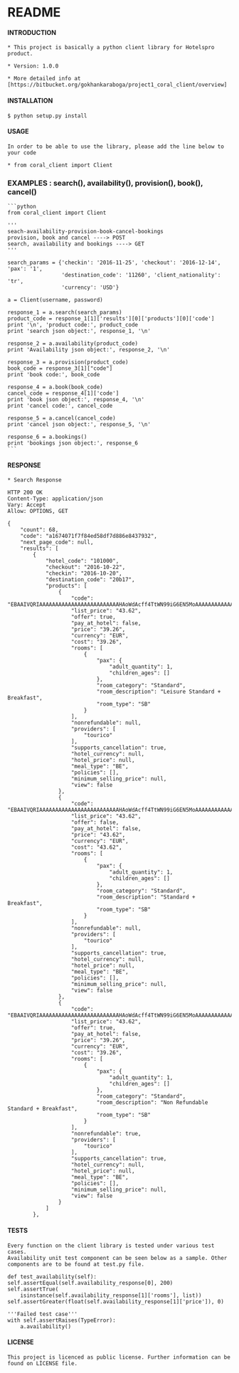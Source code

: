 # README #



#### INTRODUCTION ####

    * This project is basically a python client library for Hotelspro product.
    
    * Version: 1.0.0
    
    * More detailed info at [https://bitbucket.org/gokhankaraboga/project1_coral_client/overview]

#### INSTALLATION ####

    $ python setup.py install

#### USAGE ####

    In order to be able to use the library, please add the line below to
    your code
    
    * from coral_client import Client
    
### EXAMPLES : search(), availability(), provision(), book(), cancel() ###
    ```python
    from coral_client import Client

    '''
    seach-availability-provision-book-cancel-bookings
    provision, book and cancel ----> POST
    search, availability and bookings ----> GET
    '''
    
    search_params = {'checkin': '2016-11-25', 'checkout': '2016-12-14', 'pax': '1',
                     'destination_code': '11260', 'client_nationality': 'tr',
                     'currency': 'USD'}
    
    a = Client(username, password)
    
    response_1 = a.search(search_params)
    product_code = response_1[1]['results'][0]['products'][0]['code']
    print '\n', 'product code:', product_code
    print 'search json object:', response_1, '\n'
    
    response_2 = a.availability(product_code)
    print 'Availability json object:', response_2, '\n'
    
    response_3 = a.provision(product_code)
    book_code = response_3[1]["code"]
    print 'book code:', book_code
    
    response_4 = a.book(book_code)
    cancel_code = response_4[1]['code']
    print 'book json object:', response_4, '\n'
    print 'cancel code:', cancel_code
    
    response_5 = a.cancel(cancel_code)
    print 'cancel json object:', response_5, '\n'
    
    response_6 = a.bookings()
    print 'bookings json object:', response_6
    ```
    

#### RESPONSE ####

    * Search Response

    HTTP 200 OK
    Content-Type: application/json
    Vary: Accept
    Allow: OPTIONS, GET
    
    {
        "count": 68, 
        "code": "a1674071f7f84ed58df7d886e8437932", 
        "next_page_code": null, 
        "results": [
            {
                "hotel_code": "101000", 
                "checkout": "2016-10-22", 
                "checkin": "2016-10-20", 
                "destination_code": "20b17", 
                "products": [
                    {
                        "code": "EBAAIVQRIAAAAAAAAAAAAAAAAAAAAAAAAAHAoWdAcff4TtWN99iG6EN5MoAAAAAAAAAAAAAAAAPVgAAAAAPVgAEKgIoC_nXpXtMCAAIAAAAAAAAAAAAABA", 
                        "list_price": "43.62", 
                        "offer": true, 
                        "pay_at_hotel": false, 
                        "price": "39.26", 
                        "currency": "EUR", 
                        "cost": "39.26", 
                        "rooms": [
                            {
                                "pax": {
                                    "adult_quantity": 1, 
                                    "children_ages": []
                                }, 
                                "room_category": "Standard", 
                                "room_description": "Leisure Standard + Breakfast", 
                                "room_type": "SB"
                            }
                        ], 
                        "nonrefundable": null, 
                        "providers": [
                            "tourico"
                        ], 
                        "supports_cancellation": true, 
                        "hotel_currency": null, 
                        "hotel_price": null, 
                        "meal_type": "BE", 
                        "policies": [], 
                        "minimum_selling_price": null, 
                        "view": false
                    }, 
                    {
                        "code": "EBAAIVQRIAAAAAAAAAAAAAAAAAAAAAAAAAHAoWdAcff4TtWN99iG6EN5MoAAAAAAAAAAAAAAAARCgAAAAARCgAEKgHnCu3vfKQkGABIAAAAAAAAAAAAABA", 
                        "list_price": "43.62", 
                        "offer": false, 
                        "pay_at_hotel": false, 
                        "price": "43.62", 
                        "currency": "EUR", 
                        "cost": "43.62", 
                        "rooms": [
                            {
                                "pax": {
                                    "adult_quantity": 1, 
                                    "children_ages": []
                                }, 
                                "room_category": "Standard", 
                                "room_description": "Standard + Breakfast", 
                                "room_type": "SB"
                            }
                        ], 
                        "nonrefundable": null, 
                        "providers": [
                            "tourico"
                        ], 
                        "supports_cancellation": true, 
                        "hotel_currency": null, 
                        "hotel_price": null, 
                        "meal_type": "BE", 
                        "policies": [], 
                        "minimum_selling_price": null, 
                        "view": false
                    }, 
                    {
                        "code": "EBAAIVQRIAAAAAAAAAAAAAAAAAAAAAAAAAHAoWdAcff4TtWN99iG6EN5MoAAAAAAAAAAAAAAAAPVgAAAAAPVoAEKgADPw6srRn5yACIAAAAAAAAAAAAABA", 
                        "list_price": "43.62", 
                        "offer": true, 
                        "pay_at_hotel": false, 
                        "price": "39.26", 
                        "currency": "EUR", 
                        "cost": "39.26", 
                        "rooms": [
                            {
                                "pax": {
                                    "adult_quantity": 1, 
                                    "children_ages": []
                                }, 
                                "room_category": "Standard", 
                                "room_description": "Non Refundable Standard + Breakfast", 
                                "room_type": "SB"
                            }
                        ], 
                        "nonrefundable": true, 
                        "providers": [
                            "tourico"
                        ], 
                        "supports_cancellation": true, 
                        "hotel_currency": null, 
                        "hotel_price": null, 
                        "meal_type": "BE", 
                        "policies": [], 
                        "minimum_selling_price": null, 
                        "view": false
                    }
                ]
            }, 

#### TESTS ####
    Every function on the client library is tested under various test cases.
    Availability unit test component can be seen below as a sample. Other
    components are to be found at test.py file.
    
    def test_availability(self):
    self.assertEqual(self.availability_response[0], 200)
    self.assertTrue(
        isinstance(self.availability_response[1]['rooms'], list))
    self.assertGreater(float(self.availability_response[1]['price']), 0)

    '''Failed test case'''
    with self.assertRaises(TypeError):
        a.availability()
    

#### LICENSE ####

    This project is licenced as public license. Further information can be
    found on LİCENSE file.
